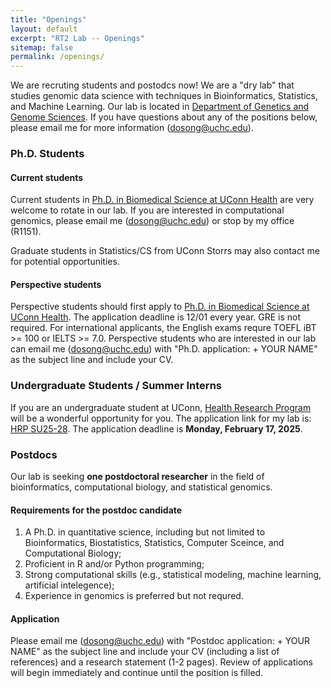 ```yaml
---
title: "Openings"
layout: default
excerpt: "RT2 Lab -- Openings"
sitemap: false
permalink: /openings/
---
```

We are recruting students and postodcs now! We are a "dry lab" that studies genomic data science with techniques in Bioinformatics, Statistics, and Machine Learning. Our lab is located in [Department of Genetics and Genome Sciences](https://health.uconn.edu/genetics/). If you have questions about any of the positions below, please email me for more information (<dosong@uchc.edu>).

### Ph.D. Students
#### Current students
Current students in [Ph.D. in Biomedical Science at UConn Health](https://health.uconn.edu/graduate-school/academics/programs/ph-d-biomedical-science/) are very welcome to rotate in our lab. If you are interested in computational genomics, please email me (<dosong@uchc.edu>) or stop by my office (R1151).  

Graduate students in Statistics/CS from UConn Storrs may also contact me for potential opportunities.

#### Perspective students
Perspective students should first apply to [Ph.D. in Biomedical Science at UConn Health](https://health.uconn.edu/graduate-school/academics/programs/ph-d-biomedical-science/). The application deadline is 12/01 every year. GRE is not required. For international applicants, the English exams requre TOEFL iBT >= 100 or IELTS >= 7.0. Perspective students who are interested in our lab can email me (<dosong@uchc.edu>) with "Ph.D. application: + YOUR NAME" as the subject line and include your CV.

### Undergraduate Students / Summer Interns
If you are an undergraduate student at UConn, [Health Research Program](https://ugradresearch.uconn.edu/hrp/) will be a wonderful opportunity for you. The application link for my lab is: [HRP SU25-28](https://ugradresearch.uconn.edu/hrp/hrpsu25-28/). The application deadline is **Monday, February 17, 2025**.

### Postdocs
Our lab is seeking **one postdoctoral researcher** in the field of bioinformatics, computational biology, and statistical genomics.

#### Requirements for the postdoc candidate
1. A Ph.D. in quantitative science, including but not limited to Bioinformatics, Biostatistics, Statistics, Computer Sceince, and Computational Biology;
2. Proficient in R and/or Python programming;
3. Strong computational skills (e.g., statistical modeling, machine learning, artificial intelegence);
4. Experience in genomics is preferred but not requred.

#### Application
Please email me (<dosong@uchc.edu>) with "Postdoc application: + YOUR NAME" as the subject line and include your CV (including a list of references) and a research statement (1-2 pages). Review of applications will begin immediately and continue until the position is filled.


